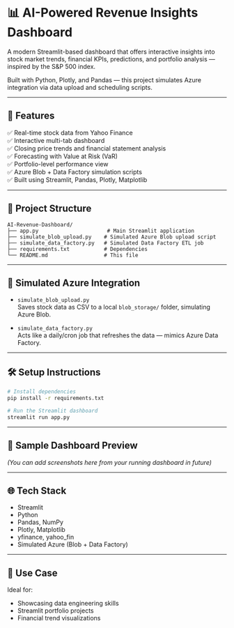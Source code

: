 
# 📊 AI-Powered Revenue Insights Dashboard

A modern Streamlit-based dashboard that offers interactive insights into stock market trends, financial KPIs, predictions, and portfolio analysis — inspired by the S&P 500 index.

Built with Python, Plotly, and Pandas — this project simulates Azure integration via data upload and scheduling scripts.

---

## 🚀 Features

✅ Real-time stock data from Yahoo Finance  
✅ Interactive multi-tab dashboard  
✅ Closing price trends and financial statement analysis  
✅ Forecasting with Value at Risk (VaR)  
✅ Portfolio-level performance view  
✅ Azure Blob + Data Factory simulation scripts  
✅ Built using Streamlit, Pandas, Plotly, Matplotlib  

---

## 📂 Project Structure

```
AI-Revenue-Dashboard/
├── app.py                      # Main Streamlit application
├── simulate_blob_upload.py    # Simulated Azure Blob upload script
├── simulate_data_factory.py   # Simulated Data Factory ETL job
├── requirements.txt           # Dependencies
└── README.md                  # This file
```

---

## 🧪 Simulated Azure Integration

- `simulate_blob_upload.py`  
  Saves stock data as CSV to a local `blob_storage/` folder, simulating Azure Blob.

- `simulate_data_factory.py`  
  Acts like a daily/cron job that refreshes the data — mimics Azure Data Factory.

---

## 🛠️ Setup Instructions

```bash
# Install dependencies
pip install -r requirements.txt

# Run the Streamlit dashboard
streamlit run app.py
```

---

## 📸 Sample Dashboard Preview

*(You can add screenshots here from your running dashboard in future)*

---

## 🌐 Tech Stack

- Streamlit
- Python
- Pandas, NumPy
- Plotly, Matplotlib
- yfinance, yahoo_fin
- Simulated Azure (Blob + Data Factory)

---

## 💼 Use Case

Ideal for:
- Showcasing data engineering skills
- Streamlit portfolio projects
- Financial trend visualizations
